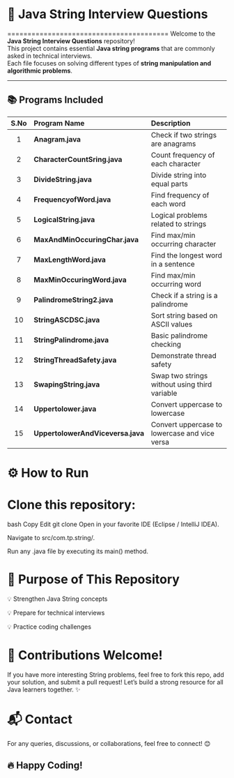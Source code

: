 # 🚀 Java String Interview Questions
========================================
Welcome to the **Java String Interview Questions** repository!  
This project contains essential **Java string programs** that are commonly asked in technical interviews.  
Each file focuses on solving different types of **string manipulation and algorithmic problems**.

---

## 📚 Programs Included

| S.No | Program Name | Description |
|:----:|:-------------|:------------|
| 1 | **Anagram.java** | Check if two strings are anagrams |
| 2 | **CharacterCountSring.java** | Count frequency of each character |
| 3 | **DivideString.java** | Divide string into equal parts |
| 4 | **FrequencyofWord.java** | Find frequency of each word |
| 5 | **LogicalString.java** | Logical problems related to strings |
| 6 | **MaxAndMinOccuringChar.java** | Find max/min occurring character |
| 7 | **MaxLengthWord.java** | Find the longest word in a sentence |
| 8 | **MaxMinOccuringWord.java** | Find max/min occurring word |
| 9 | **PalindromeString2.java** | Check if a string is a palindrome |
| 10 | **StringASCDSC.java** | Sort string based on ASCII values |
| 11 | **StringPalindrome.java** | Basic palindrome checking |
| 12 | **StringThreadSafety.java** | Demonstrate thread safety |
| 13 | **SwapingString.java** | Swap two strings without using third variable |
| 14 | **Uppertolower.java** | Convert uppercase to lowercase |
| 15 | **UppertolowerAndViceversa.java** | Convert uppercase to lowercase and vice versa |

⚙️ How to Run
==============
Clone this repository:
=====================

bash
Copy
Edit
git clone <repository-url>
Open in your favorite IDE (Eclipse / IntelliJ IDEA).

Navigate to src/com.tp.string/.

Run any .java file by executing its main() method.

🎯 Purpose of This Repository
=================================
💡 Strengthen Java String concepts

💡 Prepare for technical interviews

💡 Practice coding challenges

🤝 Contributions Welcome!
============================
If you have more interesting String problems,
feel free to fork this repo, add your solution, and submit a pull request!
Let’s build a strong resource for all Java learners together. ✨

📬 Contact
==========
For any queries, discussions, or collaborations, feel free to connect! 😊

🔥 Happy Coding!
-------------------
